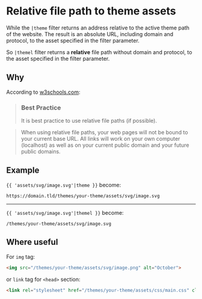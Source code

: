 # Relative file path to theme assets

While the `|theme` filter returns an address relative to the active theme path of the website. The result is an absolute URL, including domain and protocol, to the asset specified in the filter parameter.

So `|themel` filter returns a **relative** file path without domain and protocol, to the asset specified in the filter parameter.

## Why

According to  [w3schools.com][1]:
> ### Best Practice
> It is best practice to use relative file paths (if possible).

>When using relative file paths, your web pages will not be bound to your current base URL. All links will work on your own computer (localhost) as well as on your current public domain and your future public domains.




## Example

`{{ 'assets/svg/image.svg'|theme }}` become:



    https://domain.tld/themes/your-theme/assets/svg/image.svg


------------

`{{ 'assets/svg/image.svg'|themel }}` become:



    /themes/your-theme/assets/svg/image.svg

## Where useful
For `img` tag:

```html
<img src="/themes/your-theme/assets/svg/image.png" alt="October">
```
or `link` tag for `<head>` section:
```html
<link rel="stylesheet" href="/themes/your-theme/assets/css/main.css" class="css">
```

[1]: https://www.w3schools.com/html/html_filepaths.asp "w3schools.com"